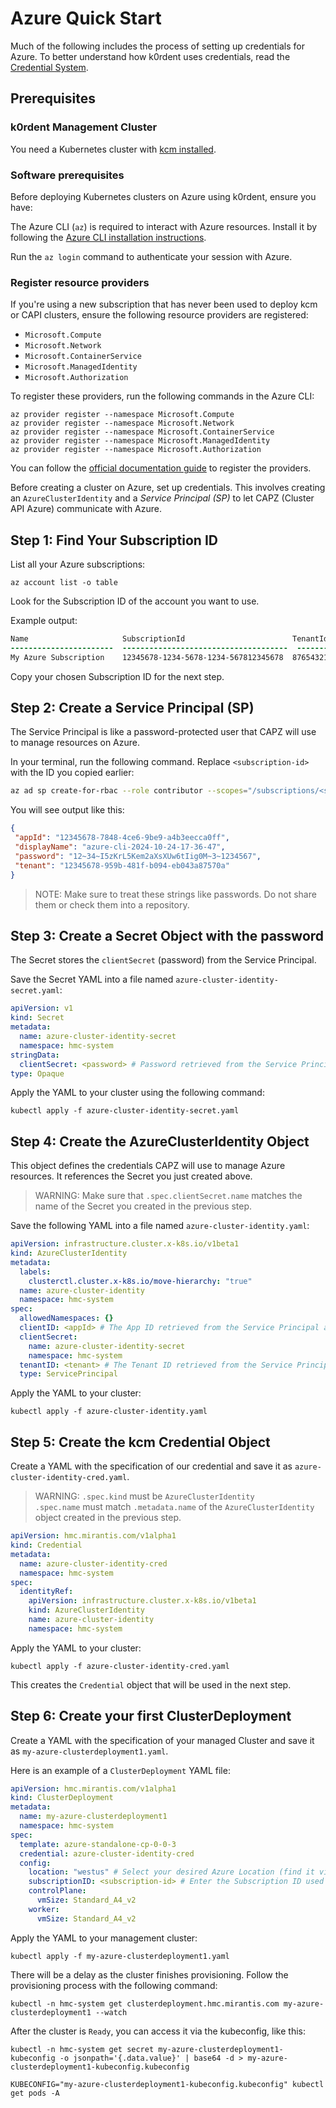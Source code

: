 # Azure Quick Start

Much of the following includes the process of setting up credentials for Azure.
To better understand how k0rdent uses credentials, read the
[Credential System](../credential/main.md).

## Prerequisites

### k0rdent Management Cluster

You need a Kubernetes cluster with [kcm installed](installation.md).

### Software prerequisites

Before deploying Kubernetes clusters on Azure using k0rdent, ensure you have:

The Azure CLI (`az`) is required to interact with Azure resources. Install it
by following the [Azure CLI installation instructions](https://learn.microsoft.com/en-us/cli/azure/install-azure-cli).

Run the `az login` command to authenticate your session with Azure.

### Register resource providers

If you're using a new subscription that has never been used to deploy kcm or
CAPI clusters, ensure the following resource providers are registered:

- `Microsoft.Compute`
- `Microsoft.Network`
- `Microsoft.ContainerService`
- `Microsoft.ManagedIdentity`
- `Microsoft.Authorization`

To register these providers, run the following commands in the Azure CLI:

```shell
az provider register --namespace Microsoft.Compute
az provider register --namespace Microsoft.Network
az provider register --namespace Microsoft.ContainerService
az provider register --namespace Microsoft.ManagedIdentity
az provider register --namespace Microsoft.Authorization
```

You can follow the [official documentation guide](https://learn.microsoft.com/en-us/azure/azure-resource-manager/management/resource-providers-and-types)
to register the providers.

Before creating a cluster on Azure, set up credentials. This involves creating
an `AzureClusterIdentity` and a _Service Principal (SP)_ to let CAPZ (Cluster
API Azure) communicate with Azure.

## Step 1: Find Your Subscription ID

List all your Azure subscriptions:

```shell
az account list -o table
```

Look for the Subscription ID of the account you want to use.

Example output:

```diff
Name                     SubscriptionId                        TenantId
-----------------------  -------------------------------------  --------------------------------
My Azure Subscription    12345678-1234-5678-1234-567812345678  87654321-1234-5678-1234-12345678
```

Copy your chosen Subscription ID for the next step.

## Step 2: Create a Service Principal (SP)

The Service Principal is like a password-protected user that CAPZ will use to
manage resources on Azure.

In your terminal, run the following command. Replace `<subscription-id>` with
the ID you copied earlier:

```bash
az ad sp create-for-rbac --role contributor --scopes="/subscriptions/<subscription-id>"
```

You will see output like this:

```json
{
 "appId": "12345678-7848-4ce6-9be9-a4b3eecca0ff",
 "displayName": "azure-cli-2024-10-24-17-36-47",
 "password": "12~34~I5zKrL5Kem2aXsXUw6tIig0M~3~1234567",
 "tenant": "12345678-959b-481f-b094-eb043a87570a"
}
```

> NOTE:
> Make sure to treat these strings like passwords. Do not share them
> or check them into a repository.

## Step 3: Create a Secret Object with the password

The Secret stores the `clientSecret` (password) from the Service Principal.

Save the Secret YAML into a file named `azure-cluster-identity-secret.yaml`:

```yaml
apiVersion: v1
kind: Secret
metadata:
  name: azure-cluster-identity-secret
  namespace: hmc-system
stringData:
  clientSecret: <password> # Password retrieved from the Service Principal
type: Opaque
```

Apply the YAML to your cluster using the following command:

```shell
kubectl apply -f azure-cluster-identity-secret.yaml
```

## Step 4: Create the AzureClusterIdentity Object

This object defines the credentials CAPZ will use to manage Azure resources.
It references the Secret you just created above.

> WARNING:
> Make sure that `.spec.clientSecret.name` matches the name of the
> Secret you created in the previous step.

Save the following YAML into a file named `azure-cluster-identity.yaml`:

```yaml
apiVersion: infrastructure.cluster.x-k8s.io/v1beta1
kind: AzureClusterIdentity
metadata:
  labels:
    clusterctl.cluster.x-k8s.io/move-hierarchy: "true"
  name: azure-cluster-identity
  namespace: hmc-system
spec:
  allowedNamespaces: {}
  clientID: <appId> # The App ID retrieved from the Service Principal above in Step 2
  clientSecret:
    name: azure-cluster-identity-secret
    namespace: hmc-system
  tenantID: <tenant> # The Tenant ID retrieved from the Service Principal above in Step 2
  type: ServicePrincipal
```

Apply the YAML to your cluster:

```shell
kubectl apply -f azure-cluster-identity.yaml
```

## Step 5: Create the kcm Credential Object

Create a YAML with the specification of our credential and save it as
`azure-cluster-identity-cred.yaml`.

> WARNING:
> `.spec.kind` must be `AzureClusterIdentity`  
> `.spec.name` must match `.metadata.name` of the `AzureClusterIdentity` object
> created in the previous step.

```yaml
apiVersion: hmc.mirantis.com/v1alpha1
kind: Credential
metadata:
  name: azure-cluster-identity-cred
  namespace: hmc-system
spec:
  identityRef:
    apiVersion: infrastructure.cluster.x-k8s.io/v1beta1
    kind: AzureClusterIdentity
    name: azure-cluster-identity
    namespace: hmc-system
```

Apply the YAML to your cluster:

```shell
kubectl apply -f azure-cluster-identity-cred.yaml
```

This creates the `Credential` object that will be used in the next step.

## Step 6: Create your first ClusterDeployment

Create a YAML with the specification of your managed Cluster and save it as
`my-azure-clusterdeployment1.yaml`.

Here is an example of a `ClusterDeployment` YAML file:

```yaml
apiVersion: hmc.mirantis.com/v1alpha1
kind: ClusterDeployment
metadata:
  name: my-azure-clusterdeployment1
  namespace: hmc-system
spec:
  template: azure-standalone-cp-0-0-3
  credential: azure-cluster-identity-cred
  config:
    location: "westus" # Select your desired Azure Location (find it via `az account list-locations -o table`)
    subscriptionID: <subscription-id> # Enter the Subscription ID used earlier
    controlPlane:
      vmSize: Standard_A4_v2
    worker:
      vmSize: Standard_A4_v2
```

Apply the YAML to your management cluster:

```shell
kubectl apply -f my-azure-clusterdeployment1.yaml
```

There will be a delay as the cluster finishes provisioning. Follow the
provisioning process with the following command:

```shell
kubectl -n hmc-system get clusterdeployment.hmc.mirantis.com my-azure-clusterdeployment1 --watch
```

After the cluster is `Ready`, you can access it via the kubeconfig, like this:

```shell
kubectl -n hmc-system get secret my-azure-clusterdeployment1-kubeconfig -o jsonpath='{.data.value}' | base64 -d > my-azure-clusterdeployment1-kubeconfig.kubeconfig
```

```shell
KUBECONFIG="my-azure-clusterdeployment1-kubeconfig.kubeconfig" kubectl get pods -A
```
